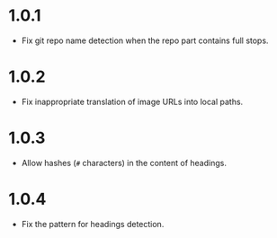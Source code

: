 # 1.0.1

-   Fix git repo name detection when the repo part contains full stops.


# 1.0.2

-   Fix inappropriate translation of image URLs into local paths.


# 1.0.3

-   Allow hashes (`#` characters) in the content of headings.


# 1.0.4

-   Fix the pattern for headings detection.
